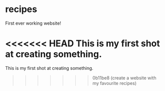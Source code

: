 # recipes
First ever working website!

<<<<<<< HEAD
This is my first shot at creating something.
=======
This is my first shot at creating something.
>>>>>>> 0b11be8 (create a website with my favourite recipes)
